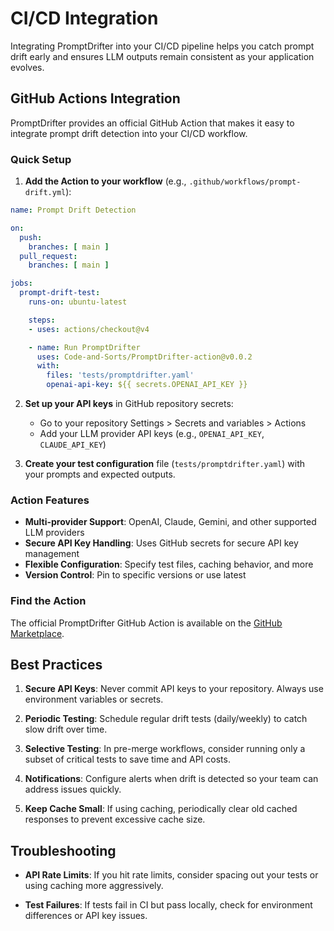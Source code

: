 # CI/CD Integration

Integrating PromptDrifter into your CI/CD pipeline helps you catch prompt drift early and ensures LLM outputs remain consistent as your application evolves.

## GitHub Actions Integration

PromptDrifter provides an official GitHub Action that makes it easy to integrate prompt drift detection into your CI/CD workflow.

### Quick Setup

1. **Add the Action to your workflow** (e.g., `.github/workflows/prompt-drift.yml`):

```yaml
name: Prompt Drift Detection

on:
  push:
    branches: [ main ]
  pull_request:
    branches: [ main ]

jobs:
  prompt-drift-test:
    runs-on: ubuntu-latest

    steps:
    - uses: actions/checkout@v4

    - name: Run PromptDrifter
      uses: Code-and-Sorts/PromptDrifter-action@v0.0.2
      with:
        files: 'tests/promptdrifter.yaml'
        openai-api-key: ${{ secrets.OPENAI_API_KEY }}
```

2. **Set up your API keys** in GitHub repository secrets:
   - Go to your repository Settings > Secrets and variables > Actions
   - Add your LLM provider API keys (e.g., `OPENAI_API_KEY`, `CLAUDE_API_KEY`)

3. **Create your test configuration** file (`tests/promptdrifter.yaml`) with your prompts and expected outputs.

### Action Features

- **Multi-provider Support**: OpenAI, Claude, Gemini, and other supported LLM providers
- **Secure API Key Handling**: Uses GitHub secrets for secure API key management
- **Flexible Configuration**: Specify test files, caching behavior, and more
- **Version Control**: Pin to specific versions or use latest

### Find the Action

The official PromptDrifter GitHub Action is available on the [GitHub Marketplace](https://github.com/marketplace/actions/promptdrifter).

## Best Practices

1. **Secure API Keys**: Never commit API keys to your repository. Always use environment variables or secrets.

2. **Periodic Testing**: Schedule regular drift tests (daily/weekly) to catch slow drift over time.

3. **Selective Testing**: In pre-merge workflows, consider running only a subset of critical tests to save time and API costs.

4. **Notifications**: Configure alerts when drift is detected so your team can address issues quickly.

5. **Keep Cache Small**: If using caching, periodically clear old cached responses to prevent excessive cache size.

## Troubleshooting

- **API Rate Limits**: If you hit rate limits, consider spacing out your tests or using caching more aggressively.

- **Test Failures**: If tests fail in CI but pass locally, check for environment differences or API key issues.
